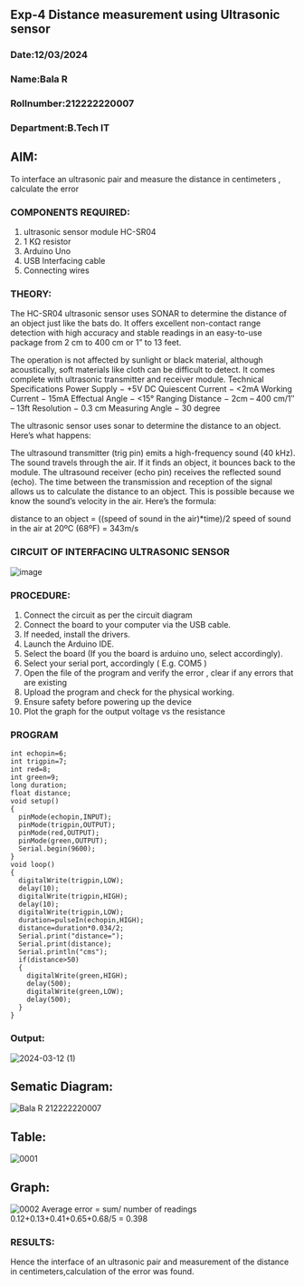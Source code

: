 ## Exp-4 Distance measurement using Ultrasonic sensor
### Date:12/03/2024
### Name:Bala R
### Rollnumber:212222220007
### Department:B.Tech IT
## AIM: 
To interface an ultrasonic pair and measure the distance in centimeters , calculate the error

### COMPONENTS REQUIRED:
1.	ultrasonic sensor module HC-SR04
2.	1 KΩ resistor 
3.	Arduino Uno 
4.	USB Interfacing cable 
5.	Connecting wires 

### THEORY: 
The HC-SR04 ultrasonic sensor uses SONAR to determine the distance of an object just like the bats do. It offers excellent non-contact range detection with high accuracy and stable readings in an easy-to-use package from 2 cm to 400 cm or 1” to 13 feet.

The operation is not affected by sunlight or black material, although acoustically, soft materials like cloth can be difficult to detect. It comes complete with ultrasonic transmitter and receiver module.
Technical Specifications
Power Supply − +5V DC
Quiescent Current − <2mA
Working Current − 15mA
Effectual Angle − <15°
Ranging Distance − 2cm – 400 cm/1″ – 13ft
Resolution − 0.3 cm
Measuring Angle − 30 degree

The ultrasonic sensor uses sonar to determine the distance to an object. Here’s what happens:

The ultrasound transmitter (trig pin) emits a high-frequency sound (40 kHz).
The sound travels through the air. If it finds an object, it bounces back to the module.
The ultrasound receiver (echo pin) receives the reflected sound (echo).
The time between the transmission and reception of the signal allows us to calculate the distance to an object. This is possible because we know the sound’s velocity in the air. Here’s the formula:

distance to an object = ((speed of sound in the air)*time)/2
speed of sound in the air at 20ºC (68ºF) = 343m/s

### CIRCUIT OF INTERFACING ULTRASONIC SENSOR 
![image](https://user-images.githubusercontent.com/36288975/166430594-5adb4ca9-5a42-4781-a7e6-7236b3766a85.png)
### PROCEDURE:
1.	Connect the circuit as per the circuit diagram 
2.	Connect the board to your computer via the USB cable.
3.	If needed, install the drivers.
4.	Launch the Arduino IDE.
5.	Select the board (If you the board is arduino uno, select accordingly).
6.	Select your serial port, accordingly ( E.g. COM5 )
7.	Open the file of the program  and verify the error , clear if any errors that are existing 
8.	Upload the program and check for the physical working. 
9.	Ensure safety before powering up the device 
10.	Plot the graph for the output voltage vs the resistance 

### PROGRAM 
```
int echopin=6;
int trigpin=7;
int red=8;
int green=9;
long duration;
float distance;
void setup()
{
  pinMode(echopin,INPUT);
  pinMode(trigpin,OUTPUT);
  pinMode(red,OUTPUT);
  pinMode(green,OUTPUT);
  Serial.begin(9600);
}
void loop()
{
  digitalWrite(trigpin,LOW);
  delay(10);
  digitalWrite(trigpin,HIGH);
  delay(10);
  digitalWrite(trigpin,LOW);
  duration=pulseIn(echopin,HIGH);
  distance=duration*0.034/2;
  Serial.print("distance=");
  Serial.print(distance);
  Serial.println("cms");
  if(distance>50)
  {
    digitalWrite(green,HIGH);
    delay(500);
    digitalWrite(green,LOW);
    delay(500);
  }
}

```
### Output: 
![2024-03-12 (1)](https://github.com/balar2004/Experiment--04-Interfacing-digital-output-with-arduino-ultrasonic-sensor/assets/118791778/c7b327d8-51e2-45d8-bbf9-dcd3b6917d91)
## Sematic Diagram:
![Bala R 212222220007](https://github.com/balar2004/Experiment--04-Interfacing-digital-output-with-arduino-ultrasonic-sensor/assets/118791778/7a27709b-c399-42b1-a599-525202c27201)
## Table:
![0001](https://github.com/balar2004/Experiment--04-Interfacing-digital-output-with-arduino-ultrasonic-sensor/assets/118791778/4f8a8433-d140-4091-ab21-7783819a3f30)
## Graph:
![0002](https://github.com/balar2004/Experiment--04-Interfacing-digital-output-with-arduino-ultrasonic-sensor/assets/118791778/1401fbb1-38e8-4415-8d4d-f9c7083a7039)
	Average error = sum/ number of readings
 	0.12+0.13+0.41+0.65+0.68/5 = 0.398

### RESULTS:
Hence the interface of an ultrasonic pair and measurement of the distance in centimeters,calculation of the error was found.
